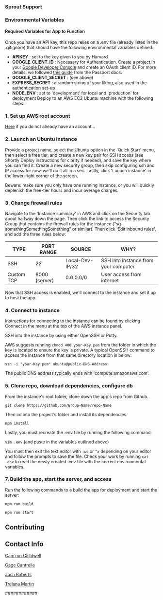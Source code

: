 ### **Sprout Support**

### **Environmental Variables**

#### **Required Variables for App to Function**

Once you have an API key, this repo relies on a .env file (already listed in the .gitignore) that should have the following environmental variables defined:

- **APIKEY** : set to the key given to you by Harvard
- **GOOGLE_CLIENT_ID** : Necessary for Authentication.  Create a project in your [Google Developer Console](http://console.cloud.google.com/) and create an OAuth client ID. For more details, we followed [this guide](https://www.passportjs.org/tutorials/google/register/) from the Passport docs.
- **GOOGLE_CLIENT_SECRET** : (see above)
- **EXPRESS_SECRET** : a random string of your liking, also used in the authentication set-up
- **NODE_ENV** : set to 'development' for local and 'production' for deployment
Deploy to an AWS EC2 Ubuntu machine with the following steps:

### **1. Set up AWS root account**

[Here](https://aws.amazon.com/) if you do not already have an account...

### **2. Launch an Ubuntu instance**

Provide a project name, select the Ubuntu option in the 'Quick Start' menu, then select a free tier, and create a new key pair for SSH access (see Shortly Deploy instructions for clarity if needed), and save the key where you can find it. Create a new security group, then skip configuring ssh and IP access for now-we'll do it all in a sec. Lastly, click 'Launch instance' in the lower-right corner of the screen.

Beware: make sure you only have one running instance, or you will quickly deplenish the free-tier hours and incur overage charges.

### **3. Change firewall rules**

Navigate to the 'Instance summary' in AWS and click on the Security tab about halfway down the page. Then click the link to access the Security Group that contains the firewall rules for the instance ("sg-somethingSomethingSomething" or similar). Then click 'Edit inbound rules', and add the three rules below:

|     TYPE      |  PORT RANGE   |     SOURCE      |      WHY?                             |
| ------------- | ------------- | -------------   | ------------------------------------- |
| SSH           |  22           | Local-Dev-IP/32 |  SSH into instance from your computer |
| Custom TCP    | 8000 (server) | 0.0.0.0/0       | User access from internet             |

Now that SSH access is enabled, we'll connect to the instance and set it up to host the app.

### **4. Connect to instance**

Instructions for connecting to the instance can be found by clicking Connect in the menu at the top of the AWS instance panel.

SSH into the instance by using either OpenSSH or Putty.

AWS suggests running `chmod 400 your-Key.pem` from the folder in which the key is located to ensure the key is private. A typical OpenSSH command to access the instance from that same directory location is below:

`ssh -i "your-Key.pem" ubuntu@public-DNS-Address`

The public DNS address typically ends with 'compute.amazonaws.com'.

### **5. Clone repo, download dependencies, configure db**

From the instance's root folder, clone down the app's repo from Github.

`git clone https://github.com/Group-Name/repo-Name`

Then cd into the project's folder and install its dependencies.

`npm install`

Lastly, you must recreate the .env file by running the following command:

`vim .env` (and paste in the variables outlined above)

You must then exit the text editor with `:wq` or `^x` depending on your editor and follow the prompts to save the file.  Check your work by running `cat .env` to read the newly created .env file with the correct environmental variables.

### 7. Build the app, start the server, and access

Run the following commands to a build the app for deployment and start the server:

```npm run build```

```npm run start```

## **Contributing**

## **Contact Info**
[Cam’ron Calldwell](https://github.com/ccaldwell11)

[Gage Cantrelle](https://github.com/gagecantrelle)

[Josh Roberts](https://github.com/jrob112)

[Trelana Martin](https://github.com/TreMartin-OS)

############